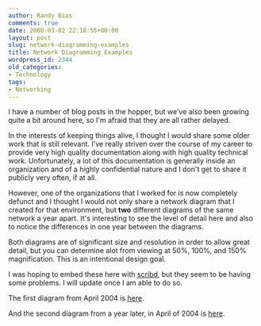 ```yaml
---
author: Randy Bias
comments: true
date: 2008-03-02 22:18:55+00:00
layout: post
slug: network-diagramming-examples
title: Network Diagramming Examples
wordpress_id: 2344
old_categories:
- Technology
tags:
- Networking
---
```


I have a number of blog posts in the hopper, but we've also been growing quite a bit around here, so I'm afraid that they are all rather delayed.

In the interests of keeping things alive, I thought I would share some older work that is still relevant.  I've really striven over the course of my career to provide very high quality documentation along with high quality technical work.  Unfortunately, a lot of this documentation is generally inside an organization and of a highly confidential nature and I don't get to share it publicly very often, if at all.

However, one of the organizations that I worked for is now completely defunct and I thought I would not only share a network diagram that I created for that environment, but **two** different diagrams of the same network a year apart.  It's interesting to see the level of detail here and also to notice the differences in one year between the diagrams.

Both diagrams are of significant size and resolution in order to allow great detail, but you can determine alot from viewing at 50%, 100%, and 150% magnification.  This is an intentional design goal.

I was hoping to embed these here with [scribd](http://www.scribd.com), but they seem to be having some problems.  I will update once I am able to do so.

The first diagram from April 2004 is [here](http://www.scribd.com/doc/2204180/20030407scdcnetmapL3).

And the second diagram from a year later, in April of 2004 is [here](http://www.scribd.com/doc/2204145/20040401scdcnetmapL3).
